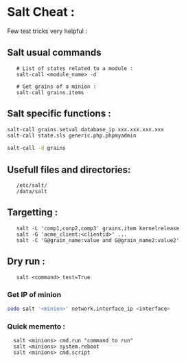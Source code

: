 # Salt Cheat :

Few test tricks very helpful : 

## Salt usual commands

```
   # List of states related to a module :
   salt-call <module_name> -d 

   # Get grains of a minion :
   salt-call grains.items

```

## Salt specific functions :

```bash
salt-call grains.setval database_ip xxx.xxx.xxx.xxx
salt-call state.sls generic.php.phpmyadmin

salt-call -d grains
```

## Usefull files and directories:

```
   /etc/salt/
   /data/salt
```

## Targetting :

```
   salt -L 'comp1,conp2,comp3' grains.item kernelrelease
   salt -G 'acme_client:<clientid>' ...
   salt -C 'G@grain_name:value and G@grain_name2:value2'
```

## Dry run :

```
   salt <command> test=True

```

### Get IP of minion

```bash
sudo salt '<minion>' network.interface_ip <interface>
```

### Quick memento :
```
  salt <minions> cmd.run "command to run"
  salt <minions> system.reboot
  salt <minions> cmd.script
```
